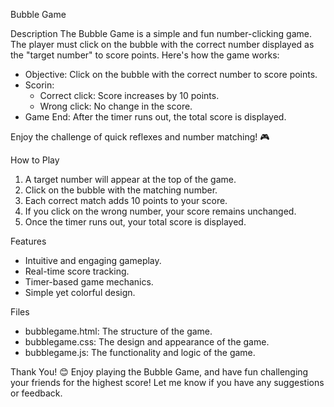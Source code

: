  Bubble Game

Description
The Bubble Game is a simple and fun number-clicking game. The player must click on the bubble with the correct number displayed as the "target number" to score points. Here's how the game works:

- Objective: Click on the bubble with the correct number to score points.
- Scorin:  
  - Correct click: Score increases by 10 points.  
  - Wrong click: No change in the score.
- Game End: After the timer runs out, the total score is displayed.

Enjoy the challenge of quick reflexes and number matching! 🎮

 How to Play
1. A target number will appear at the top of the game.
2. Click on the bubble with the matching number.
3. Each correct match adds 10 points to your score.
4. If you click on the wrong number, your score remains unchanged.
5. Once the timer runs out, your total score is displayed.

Features
- Intuitive and engaging gameplay.
- Real-time score tracking.
- Timer-based game mechanics.
- Simple yet colorful design.

 Files
- bubblegame.html: The structure of the game.
- bubblegame.css: The design and appearance of the game.
- bubblegame.js: The functionality and logic of the game.

 Thank You! 😊
Enjoy playing the Bubble Game, and have fun challenging your friends for the highest score! Let me know if you have any suggestions or feedback.
